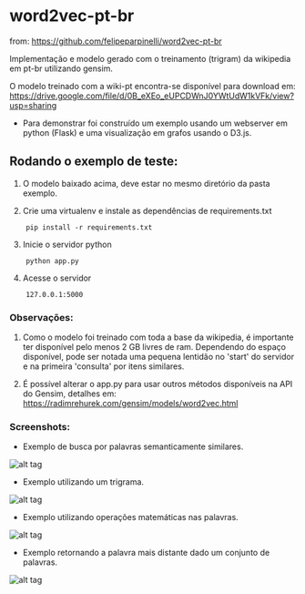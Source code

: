 # word2vec-pt-br

from: https://github.com/felipeparpinelli/word2vec-pt-br


Implementação e modelo gerado com o treinamento (trigram) da wikipedia em pt-br utilizando gensim.

O modelo treinado com a wiki-pt encontra-se disponível para download em: https://drive.google.com/file/d/0B_eXEo_eUPCDWnJ0YWtUdW1kVFk/view?usp=sharing

* Para demonstrar foi construído um exemplo usando um webserver em python (Flask) e uma visualização em grafos usando o D3.js.

## Rodando o exemplo de teste:

1. O modelo baixado acima, deve estar no mesmo diretório da pasta exemplo.

2. Crie uma virtualenv e instale as dependências de requirements.txt
```
    pip install -r requirements.txt
```
3. Inicie o servidor python
```
    python app.py
```

4. Acesse o servidor
```
    127.0.0.1:5000
```

### Observações: 
1. Como o modelo foi treinado com toda a base da wikipedia, é importante ter disponível pelo menos 2 GB livres de ram. Dependendo do espaço disponível, pode ser notada uma pequena lentidão no 'start' do servidor e na primeira 'consulta' por itens similares.

2. É possível alterar o app.py para usar outros métodos disponíveis na API do Gensim, detalhes em: https://radimrehurek.com/gensim/models/word2vec.html

### Screenshots:

* Exemplo de busca por palavras semanticamente similares.

![alt tag](exemplo/static/images/similares.png)

* Exemplo utilizando um trigrama.

![alt tag](exemplo/static/images/trigram.png)

* Exemplo utilizando operações matemáticas nas palavras.

![alt tag](exemplo/static/images/operacoes.png)

* Exemplo retornando a palavra mais distante dado um conjunto de palavras.

![alt tag](exemplo/static/images/mais_distante.png)